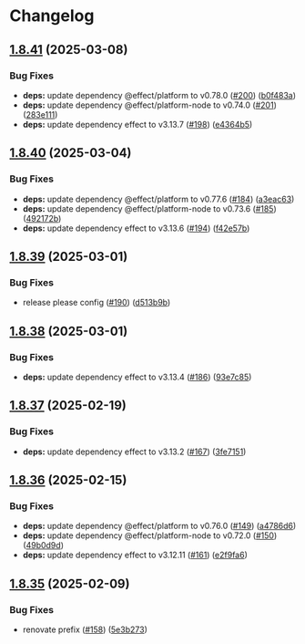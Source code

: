 # Changelog

## [1.8.41](https://github.com/jpb06/effect-errors/compare/v1.8.40...v1.8.41) (2025-03-08)


### Bug Fixes

* **deps:** update dependency @effect/platform to v0.78.0 ([#200](https://github.com/jpb06/effect-errors/issues/200)) ([b0f483a](https://github.com/jpb06/effect-errors/commit/b0f483a18f09968c6bf7386dae924d030f313b3b))
* **deps:** update dependency @effect/platform-node to v0.74.0 ([#201](https://github.com/jpb06/effect-errors/issues/201)) ([283e111](https://github.com/jpb06/effect-errors/commit/283e111a1bf29b0a1ac4c40236500841405bafa2))
* **deps:** update dependency effect to v3.13.7 ([#198](https://github.com/jpb06/effect-errors/issues/198)) ([e4364b5](https://github.com/jpb06/effect-errors/commit/e4364b543f89d25d69e541e3527173db701db2f9))

## [1.8.40](https://github.com/jpb06/effect-errors/compare/v1.8.39...v1.8.40) (2025-03-04)


### Bug Fixes

* **deps:** update dependency @effect/platform to v0.77.6 ([#184](https://github.com/jpb06/effect-errors/issues/184)) ([a3eac63](https://github.com/jpb06/effect-errors/commit/a3eac6357f60626db74eff2071d3a8e28e9affc0))
* **deps:** update dependency @effect/platform-node to v0.73.6 ([#185](https://github.com/jpb06/effect-errors/issues/185)) ([492172b](https://github.com/jpb06/effect-errors/commit/492172b28cae457ec09908763c2c1fabda2cdf83))
* **deps:** update dependency effect to v3.13.6 ([#194](https://github.com/jpb06/effect-errors/issues/194)) ([f42e57b](https://github.com/jpb06/effect-errors/commit/f42e57b813cebd76a6ffdfafb3f319185b4b2bed))

## [1.8.39](https://github.com/jpb06/effect-errors/compare/v1.8.38...v1.8.39) (2025-03-01)


### Bug Fixes

* release please config ([#190](https://github.com/jpb06/effect-errors/issues/190)) ([d513b9b](https://github.com/jpb06/effect-errors/commit/d513b9b1e12e73caa9cbfcb54df425ee3d22d063))

## [1.8.38](https://github.com/jpb06/effect-errors/compare/v1.8.37...v1.8.38) (2025-03-01)


### Bug Fixes

* **deps:** update dependency effect to v3.13.4 ([#186](https://github.com/jpb06/effect-errors/issues/186)) ([93e7c85](https://github.com/jpb06/effect-errors/commit/93e7c8591b074e66c65a2be5a53c82bab652c14d))

## [1.8.37](https://github.com/jpb06/effect-errors/compare/v1.8.36...v1.8.37) (2025-02-19)


### Bug Fixes

* **deps:** update dependency effect to v3.13.2 ([#167](https://github.com/jpb06/effect-errors/issues/167)) ([3fe7151](https://github.com/jpb06/effect-errors/commit/3fe7151eaa67bce3b10fd3f3579348129006db27))

## [1.8.36](https://github.com/jpb06/effect-errors/compare/v1.8.35...v1.8.36) (2025-02-15)


### Bug Fixes

* **deps:** update dependency @effect/platform to v0.76.0 ([#149](https://github.com/jpb06/effect-errors/issues/149)) ([a4786d6](https://github.com/jpb06/effect-errors/commit/a4786d6cf21664fd8334ebc6ba3d9a88d72b80ae))
* **deps:** update dependency @effect/platform-node to v0.72.0 ([#150](https://github.com/jpb06/effect-errors/issues/150)) ([49b0d9d](https://github.com/jpb06/effect-errors/commit/49b0d9dc5189e8d0894afc1bfd689f5026d3b353))
* **deps:** update dependency effect to v3.12.11 ([#161](https://github.com/jpb06/effect-errors/issues/161)) ([e2f9fa6](https://github.com/jpb06/effect-errors/commit/e2f9fa6baff57a98e9048ec8d1f992f3329b0434))

## [1.8.35](https://github.com/jpb06/effect-errors/compare/v1.8.34...v1.8.35) (2025-02-09)


### Bug Fixes

* renovate prefix ([#158](https://github.com/jpb06/effect-errors/issues/158)) ([5e3b273](https://github.com/jpb06/effect-errors/commit/5e3b27350820a139babc0450b5498ab8d6729195))
